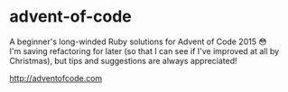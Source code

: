 # advent-of-code
A beginner's long-winded Ruby solutions for Advent of Code 2015 😳 <br>
I'm saving refactoring for later (so that I can see if I've improved at all by Christmas), but tips and suggestions are always appreciated!

http://adventofcode.com

